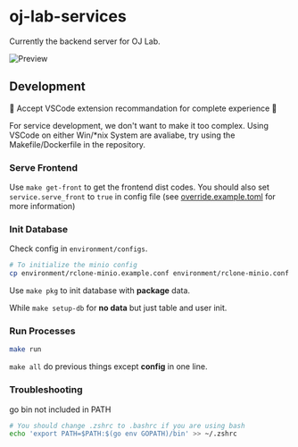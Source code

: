 # oj-lab-services

Currently the backend server for OJ Lab.

![Preview](oj-lab-preview.gif)

## Development

🌟 Accept VSCode extension recommandation for complete experience 🌟

For service development, we don't want to make it too complex.
Using VSCode on either Win/*nix System are avaliabe, try using the Makefile/Dockerfile in the repository.

### Serve Frontend

Use `make get-front` to get the frontend dist codes.
You should also set `service.serve_front` to `true` in config file
(see [override.example.toml](environment/configs/override.example.toml) for more information)

### Init Database

Check config in `environment/configs`.

```bash
# To initialize the minio config
cp environment/rclone-minio.example.conf environment/rclone-minio.conf
```

Use `make pkg` to init database with **package** data.

While `make setup-db` for **no data** but just table and user init.

### Run Processes

```bash
make run
```

`make all` do previous things except **config** in one line.

### Troubleshooting

go bin not included in PATH

```bash
# You should change .zshrc to .bashrc if you are using bash
echo 'export PATH=$PATH:$(go env GOPATH)/bin' >> ~/.zshrc
```